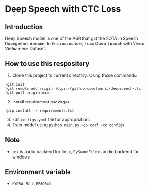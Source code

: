 # Deep Speech with CTC Loss

## Introduction

Deep Speech model is one of the ASR that got the SOTA in Speech Recognition domain. In this respository, I use Deep Speech with Vivos Vietnamese Dataset. 

## How to use this respository

1. Clone this project to current directory. Using those commands:
```
!git init
!git remote add origin https://github.com/tuanio/deepspeech-ctc
!git pull origin main
```
2. Install requirement packages
```
!pip install -r requirements.txt
```
3. Edit `configs.yaml` file for appropriation.
4. Train model using `python main.py -cp conf -cn configs`

## Note
- `sox` is audio backend for linux, `PySoundFile` is audio backend for windows

## Environment variable
- `HYDRA_FULL_ERROR=1`